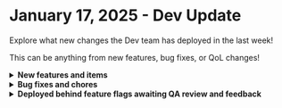 # January 17, 2025 - Dev Update

Explore what new changes the Dev team has deployed in the last week!

This can be anything from new features, bug fixes, or QoL changes!

<details>

<summary><strong>New features and items</strong></summary>

* N-able N-sight integration
* Redesigned the chips used in workflows page
* Added functionality to remove trailing whitespace from org vars
* Updated dashboard CSV export format
* Improved description for the ‘Get Registered Storage Nodes’ Acronis action to clarify that it only works for on-premises installations.
* Enhanced messaging for the Trigger Criteria Tester
* Cloning and syncing of App Builder apps

</details>

<details>

<summary><strong>Bug fixes and chores</strong></summary>

* Fixed bug causing workflows to run twice when triggered from app builder
* Removed add page button for syncronized clones as these changes would be overwritten on sync
* Fixed ImmyBot New Computer Detected Trigger to not return all computers on initialization
* Fixed tag filtering when the tag is edited and you return to the page with the filter
* Fixed an issue with the cloning system where templates were not detected if a filter was applied to them.
* Allowed for workflows with integration overrides to be cloned
* Added missing \`forcereassign\` property to `add_or_update_tickets`HaloPSA action
* Fixed pagination for ConnectSecure V4 generic action
* Updated Ninja action for Reset Alert to accept string rather than int
* Show errors upon failure for Custom Integration actions
* Prevented tag color changes from reverting
* Fixed toast messages
* Improvements to automated test coverage
* Corrected alert inconsistency between the app details and page builder views
* Added dynamic slack scope configuration through our feature flagging tool
* Updated logging in org deletion
* Show the Slack "Authorize" button on the integration page

</details>

<details>

<summary><strong>Deployed behind feature flags awaiting QA review and feedback</strong></summary>

* Added Generic GraphQL Request Action to the Rewst Integration
* Github integration
* Granular forms permissions
* SQL database integration refactor

</details>
